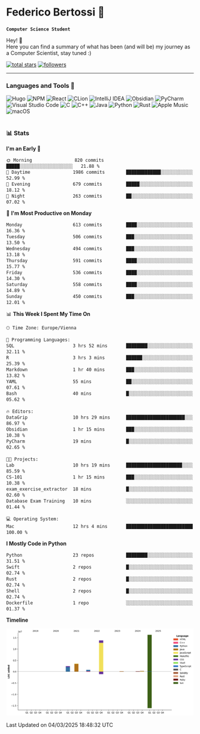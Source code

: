 # Federico Bertossi 🚀

**`Computer Science Student`**

[//]: # (Thanks to @ForrestKnight for the inspiration.)

<!-- TODO: Insert a banner image -->

Hey! 👋</br>
Here you can find a summary of what has been (and will be) my journey as a Computer Scientist, stay tuned :)

   <p>
      <a href="https://github.com/mrBymax?tab=repositories&sort=stargazers">
         <img alt="total stars" title="Total stars on GitHub" src="https://custom-icon-badges.demolab.com/github/stars/mrBymax?color=55960c&style=for-the-badge&labelColor=488207&logo=star"/></a>
<a href="https://github.com/mrBymax?tab=followers">
         <img alt="followers" title="Follow me on Github" src="https://custom-icon-badges.demolab.com/github/followers/mrBymax?color=236ad3&labelColor=1155ba&style=for-the-badge&logo=person-add&label=Follow&logoColor=white"/></a>
   </p>

---

<!-- TODO: Insert a GIF -->
### Languages and Tools 🧰

<!-- TODO: Change it with shields -->
![Hugo](https://img.shields.io/badge/Hugo-black.svg?style=for-the-badge&logo=Hugo)
![NPM](https://img.shields.io/badge/NPM-%23CB3837.svg?style=for-the-badge&logo=npm&logoColor=white)
![React](https://img.shields.io/badge/react-%2320232a.svg?style=for-the-badge&logo=react&logoColor=%2361DAFB)
![CLion](https://img.shields.io/badge/CLion-black?style=for-the-badge&logo=clion&logoColor=white)
![IntelliJ IDEA](https://img.shields.io/badge/IntelliJIDEA-000000.svg?style=for-the-badge&logo=intellij-idea&logoColor=white)
![Obsidian](https://img.shields.io/badge/Obsidian-%23483699.svg?style=for-the-badge&logo=obsidian&logoColor=white)
![PyCharm](https://img.shields.io/badge/pycharm-143?style=for-the-badge&logo=pycharm&logoColor=black&color=black&labelColor=green)
![Visual Studio Code](https://img.shields.io/badge/Visual%20Studio%20Code-0078d7.svg?style=for-the-badge&logo=visual-studio-code&logoColor=white)
![C](https://img.shields.io/badge/c-%2300599C.svg?style=for-the-badge&logo=c&logoColor=white)
![C++](https://img.shields.io/badge/c++-%2300599C.svg?style=for-the-badge&logo=c%2B%2B&logoColor=white)
![Java](https://img.shields.io/badge/java-%23ED8B00.svg?style=for-the-badge&logo=openjdk&logoColor=white)
![Python](https://img.shields.io/badge/python-3670A0?style=for-the-badge&logo=python&logoColor=ffdd54)
![Rust](https://img.shields.io/badge/Rust-000000?logo=Rust&logoColor=white)
![Apple Music](https://img.shields.io/badge/Apple_Music-9933CC?style=for-the-badge&logo=apple-music&logoColor=white)
![macOS](https://img.shields.io/badge/mac%20os-000000?style=for-the-badge&logo=macos&logoColor=F0F0F0)


#

### 📊 Stats

<!-- ![My GitHub stats](https://github-readme-stats.vercel.app/api?username=mrBymax&show_icons=true&theme=dracula) -->


<!--START_SECTION:waka-->
**I'm an Early 🐤** 

```text
🌞 Morning                820 commits         █████░░░░░░░░░░░░░░░░░░░░   21.88 % 
🌆 Daytime                1986 commits        █████████████░░░░░░░░░░░░   52.99 % 
🌃 Evening                679 commits         █████░░░░░░░░░░░░░░░░░░░░   18.12 % 
🌙 Night                  263 commits         ██░░░░░░░░░░░░░░░░░░░░░░░   07.02 % 
```
📅 **I'm Most Productive on Monday** 

```text
Monday                   613 commits         ████░░░░░░░░░░░░░░░░░░░░░   16.36 % 
Tuesday                  506 commits         ███░░░░░░░░░░░░░░░░░░░░░░   13.50 % 
Wednesday                494 commits         ███░░░░░░░░░░░░░░░░░░░░░░   13.18 % 
Thursday                 591 commits         ████░░░░░░░░░░░░░░░░░░░░░   15.77 % 
Friday                   536 commits         ████░░░░░░░░░░░░░░░░░░░░░   14.30 % 
Saturday                 558 commits         ████░░░░░░░░░░░░░░░░░░░░░   14.89 % 
Sunday                   450 commits         ███░░░░░░░░░░░░░░░░░░░░░░   12.01 % 
```


📊 **This Week I Spent My Time On** 

```text
🕑︎ Time Zone: Europe/Vienna

💬 Programming Languages: 
SQL                      3 hrs 52 mins       ████████░░░░░░░░░░░░░░░░░   32.11 % 
R                        3 hrs 3 mins        ██████░░░░░░░░░░░░░░░░░░░   25.39 % 
Markdown                 1 hr 40 mins        ███░░░░░░░░░░░░░░░░░░░░░░   13.82 % 
YAML                     55 mins             ██░░░░░░░░░░░░░░░░░░░░░░░   07.61 % 
Bash                     40 mins             █░░░░░░░░░░░░░░░░░░░░░░░░   05.62 % 

🔥 Editors: 
DataGrip                 10 hrs 29 mins      ██████████████████████░░░   86.97 % 
Obsidian                 1 hr 15 mins        ███░░░░░░░░░░░░░░░░░░░░░░   10.38 % 
PyCharm                  19 mins             █░░░░░░░░░░░░░░░░░░░░░░░░   02.65 % 

🐱‍💻 Projects: 
Lab                      10 hrs 19 mins      █████████████████████░░░░   85.59 % 
CS-101                   1 hr 15 mins        ███░░░░░░░░░░░░░░░░░░░░░░   10.38 % 
exam_exercise_extractor  18 mins             █░░░░░░░░░░░░░░░░░░░░░░░░   02.60 % 
Database Exam Training   10 mins             ░░░░░░░░░░░░░░░░░░░░░░░░░   01.44 % 

💻 Operating System: 
Mac                      12 hrs 4 mins       █████████████████████████   100.00 % 
```

**I Mostly Code in Python** 

```text
Python                   23 repos            ████████░░░░░░░░░░░░░░░░░   31.51 % 
Swift                    2 repos             █░░░░░░░░░░░░░░░░░░░░░░░░   02.74 % 
Rust                     2 repos             █░░░░░░░░░░░░░░░░░░░░░░░░   02.74 % 
Shell                    2 repos             █░░░░░░░░░░░░░░░░░░░░░░░░   02.74 % 
Dockerfile               1 repo              ░░░░░░░░░░░░░░░░░░░░░░░░░   01.37 % 
```



**Timeline**

![Lines of Code chart](https://raw.githubusercontent.com/mrBymax/mrBymax/main/assets/bar_graph.png)


 Last Updated on 04/03/2025 18:48:32 UTC
<!--END_SECTION:waka-->


[linkedin]: https://linkedin.com/federico-bertossi
[website]:  https://www.federicobertossi.com

</details>
